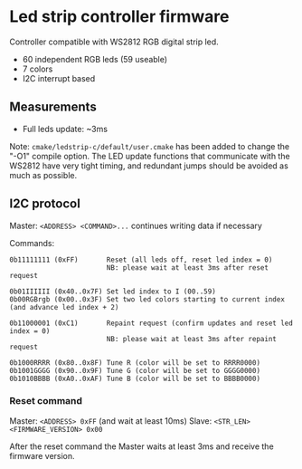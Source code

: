 # Led strip controller firmware

Controller compatible with WS2812 RGB digital strip led.

- 60 independent RGB leds (59 useable)
- 7 colors
- I2C interrupt based

## Measurements

- Full leds update: ~3ms

Note: `cmake/ledstrip-c/default/user.cmake` has been added to change the "-O1" compile option.
The LED update functions that communicate with the WS2812 have very tight timing, and redundant jumps should be avoided as much as possible.

## I2C protocol

Master: `<ADDRESS> <COMMAND>...` continues writing data if necessary

Commands:

    0b11111111 (0xFF)       Reset (all leds off, reset led index = 0)
                            NB: please wait at least 3ms after reset request

    0b01IIIIII (0x40..0x7F) Set led index to I (00..59)
    0b00RGBrgb (0x00..0x3F) Set two led colors starting to current index (and advance led index + 2)

    0b11000001 (0xC1)       Repaint request (confirm updates and reset led index = 0)
                            NB: please wait at least 3ms after repaint request

    0b1000RRRR (0x80..0x8F) Tune R (color will be set to RRRR0000)
    0b1001GGGG (0x90..0x9F) Tune G (color will be set to GGGG0000)
    0b1010BBBB (0xA0..0xAF) Tune B (color will be set to BBBB0000)

### Reset command

Master: `<ADDRESS> 0xFF` (and wait at least 10ms)
Slave: `<STR_LEN> <FIRMWARE_VERSION> 0x00`

After the reset command the Master waits at least 3ms and receive the firmware version.
